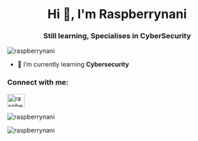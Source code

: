 <h1 align="center">Hi 👋, I'm Raspberrynani</h1>
<h3 align="center">Still learning, Specialises in CyberSecurity</h3>

<p align="left"> <img src="https://komarev.com/ghpvc/?username=raspberrynani&label=Profile%20views&color=0e75b6&style=plastic" alt="raspberrynani" /> </p>

- 🌱 I’m currently learning **Cybersecurity**

<h3 align="left">Connect with me:</h3>
<p align="left">
<a href="https://twitter.com/raspberrynani" target="blank"><img align="center" src="https://raw.githubusercontent.com/rahuldkjain/github-profile-readme-generator/master/src/images/icons/Social/twitter.svg" alt="raspberrynani" height="30" width="40" /></a>
</p>


<p><img align="center" src="https://github-readme-stats.vercel.app/api/top-langs?username=raspberrynani&show_icons=true&theme=dark&locale=en&layout=compact" alt="raspberrynani" /></p>

<p><img align="center" src="https://github-readme-streak-stats.herokuapp.com/?user=raspberrynani&theme=dark" alt="raspberrynani" /></p>
